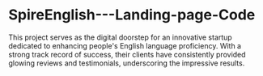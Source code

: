 # SpireEnglish---Landing-page-Code
This project serves as the digital doorstep for an innovative startup dedicated to enhancing people's English language proficiency. With a strong track record of success, their clients have consistently provided glowing reviews and testimonials, underscoring the impressive results.
